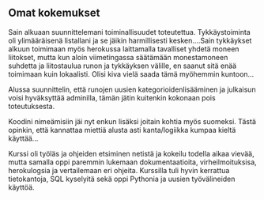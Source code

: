## Omat kokemukset

Sain alkuaan suunnittelemani toiminallisuudet toteutettua. Tykkäystoiminta oli ylimääräisenä listallani ja se jäikin harmillisesti kesken....Sain tykkäykset alkuun toimimaan myös herokussa laittamalla tavalliset yhdetä moneen liitokset, mutta kun aloin viimetingassa säätämään monestamoneen suhdetta ja liitostaulua runon ja tykkäyksen välille, en saanut sitä enää toimimaan kuin lokaalisti. Olisi kiva vielä saada tämä myöhemmin kuntoon...

Alussa suunnittelin, että runojen uusien kategorioidenlisääminen ja julkaisun voisi hyväksyttää adminilla, tämän jätin kuitenkin kokonaan pois toteutuksesta.

Koodini nimeämisiin jäi nyt enkun lisäksi joitain kohtia myös suomeksi. Tästä opinkin, että kannattaa miettiä alusta asti kanta/logiikka kumpaa kieltä käyttää...

Kurssi oli työläs ja ohjeiden etsiminen netistä ja kokeilu todella aikaa vievää, mutta samalla oppi paremmin lukemaan dokumentaatioita, virheilmoituksisa, herokulogsia ja  vertailemaan eri ohjeita. Kurssilla tuli hyvin kerrattua tietokantoja, SQL kyselyitä sekä oppi Pythonia ja uusien työvälineiden käyttöä. 



